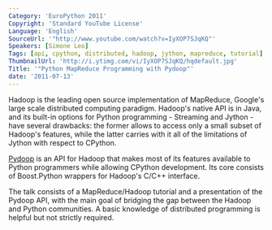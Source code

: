 ```yaml
---
Category: 'EuroPython 2011'
Copyright: 'Standard YouTube License'
Language: 'English'
SourceUrl: '"http://www.youtube.com/watch?v=IyXOP7SJqKQ"'
Speakers: [Simone Leo]
Tags: [api, cpython, distributed, hadoop, jython, mapreduce, tutorial]
ThumbnailUrl: 'http://i.ytimg.com/vi/IyXOP7SJqKQ/hqdefault.jpg'
Title: '"Python MapReduce Programming with Pydoop"'
date: '2011-07-13'
---
```

Hadoop is the leading open source implementation of MapReduce, Google's large
scale distributed computing paradigm. Hadoop's native API is in Java, and its
built-in options for Python programming - Streaming and Jython - have several
drawbacks: the former allows to access only a small subset of Hadoop's
features, while the latter carries with it all of the limitations of Jython
with respect to CPython.

[Pydoop](http://pydoop.sourceforge.net) is an API for Hadoop that makes most
of its features available to Python programmers while allowing CPython
development. Its core consists of Boost.Python wrappers for Hadoop's C/C++
interface.

The talk consists of a MapReduce/Hadoop tutorial and a presentation of the
Pydoop API, with the main goal of bridging the gap between the Hadoop and
Python communities. A basic knowledge of distributed programming is helpful
but not strictly required.

